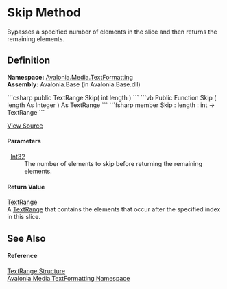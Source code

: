 # Skip Method


Bypasses a specified number of elements in the slice and then returns the remaining elements.



## Definition
**Namespace:** <a href="N_Avalonia_Media_TextFormatting">Avalonia.Media.TextFormatting</a>  
**Assembly:** Avalonia.Base (in Avalonia.Base.dll)

<Tabs groupId="api-code-preview">
<TabItem value="csharp" label="C#">
```csharp
public TextRange Skip(
	int length
)
```
</TabItem>
<TabItem value="vb" label="VB">
```vb
Public Function Skip ( 
	length As Integer
) As TextRange
```
</TabItem>
<TabItem value="fsharp" label="F#">
```fsharp
member Skip : 
        length : int -> TextRange 
```
</TabItem>
</Tabs>



<a href="https://github.com/AvaloniaUI/Avalonia/tree/master/src/Avalonia.Base/Media/TextFormatting/TextRange.cs#L62" title="View the source code">View Source</a>



#### Parameters
<dl><dt>  <a href="https://learn.microsoft.com/dotnet/api/system.int32" target="_blank" rel="noopener noreferrer">Int32</a></dt><dd>The number of elements to skip before returning the remaining elements.</dd></dl>

#### Return Value
<a href="T_Avalonia_Media_TextFormatting_TextRange">TextRange</a>  
A <a href="T_Avalonia_Media_TextFormatting_TextRange">TextRange</a> that contains the elements that occur after the specified index in this slice.

## See Also


#### Reference
<a href="T_Avalonia_Media_TextFormatting_TextRange">TextRange Structure</a>  
<a href="N_Avalonia_Media_TextFormatting">Avalonia.Media.TextFormatting Namespace</a>  

